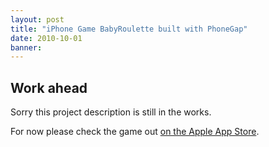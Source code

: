```yaml
---
layout: post
title: "iPhone Game BabyRoulette built with PhoneGap"
date: 2010-10-01
banner: 
---
```



## Work ahead

Sorry this project description is still in the works.

For now please check the game out [on the Apple App Store][appstore].

[appstore]: https://itunes.apple.com/de/app/baby-roulette/id361958476?mt=8
<!--

BabyRoulette ist ein iPhone-Spiel für Kleinkinder zum Erkennen von Tiergeräuschen. Seit März 2010 ist das Spiel im iTunes App Store verfügbar. Es wurde in HTML5, CSS und JavaScript implementiert. PhoneGap wurde eingesetzt, um Sound-Ausgaben erzeugen und das Spiel im App Store veröffentlichen zu können.


## Challenge

Canvas too slow so I used sprited background image.


## Responsibilities

HTML/CSS Entwicklung, PhoneGap, Publikation im Apple iTunes App Store
-->